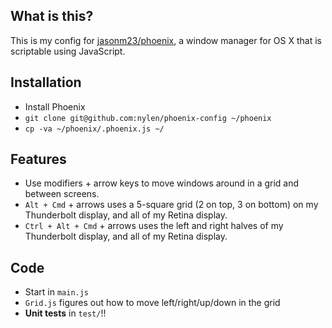 ## What is this?

This is my config for [jasonm23/phoenix](https://github.com/jasonm23/phoenix),
a window manager for OS X that is scriptable using JavaScript.

## Installation

- Install Phoenix
- `git clone git@github.com:nylen/phoenix-config ~/phoenix`
- `cp -va ~/phoenix/.phoenix.js ~/`

## Features

- Use modifiers + arrow keys to move windows around in a grid and between
  screens.
- `Alt + Cmd` + arrows uses a 5-square grid (2 on top, 3 on bottom) on my
  Thunderbolt display, and all of my Retina display.
- `Ctrl + Alt + Cmd` + arrows uses the left and right halves of my Thunderbolt
  display, and all of my Retina display.

## Code

- Start in `main.js`
- `Grid.js` figures out how to move left/right/up/down in the grid
- **Unit tests** in `test/`!!
